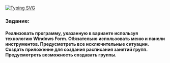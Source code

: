 [![Typing SVG](https://readme-typing-svg.herokuapp.com?color=%2336BCF7&lines=Расписание)](https://git.io/typing-svg)
<h3 align="left">Задание:</h3>
<h4 align="left">Реализовать программу, указанную в варианте используя технологию Windows Form. Обязательно использовать меню и панели инструментов. Предусмотреть все исключительные ситуации.
Создать приложение для создания расписания занятий групп. Предусмотреть возможность создавать группы.
</h4>

